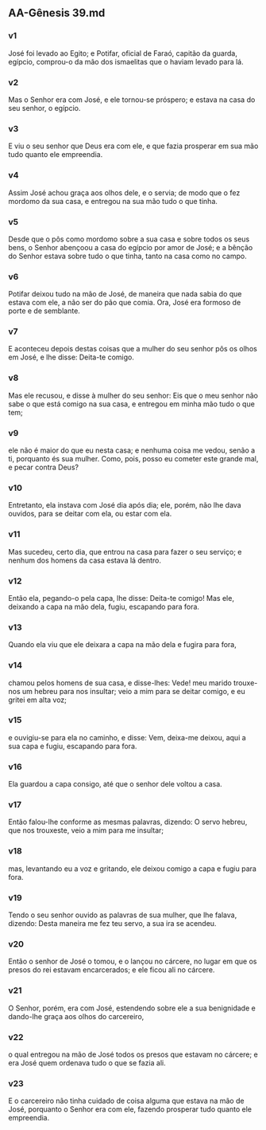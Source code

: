 ## AA-Gênesis 39.md
### v1
 José foi levado ao Egito; e Potifar, oficial de Faraó, capitão da guarda, egípcio, comprou-o da mão dos ismaelitas que o haviam levado para lá.
### v2
 Mas o Senhor era com José, e ele tornou-se próspero; e estava na casa do seu senhor, o egípcio.
### v3
 E viu o seu senhor que Deus era com ele, e que fazia prosperar em sua mão tudo quanto ele empreendia.
### v4
 Assim José achou graça aos olhos dele, e o servia; de modo que o fez mordomo da sua casa, e entregou na sua mão tudo o que tinha.
### v5
 Desde que o pôs como mordomo sobre a sua casa e sobre todos os seus bens, o Senhor abençoou a casa do egípcio por amor de José; e a bênção do Senhor estava sobre tudo o que tinha, tanto na casa como no campo.
### v6
 Potifar deixou tudo na mão de José, de maneira que nada sabia do que estava com ele, a não ser do pão que comia. Ora, José era formoso de porte e de semblante.
### v7
 E aconteceu depois destas coisas que a mulher do seu senhor pôs os olhos em José, e lhe disse: Deita-te comigo.
### v8
 Mas ele recusou, e disse à mulher do seu senhor: Eis que o meu senhor não sabe o que está comigo na sua casa, e entregou em minha mão tudo o que tem;
### v9
 ele não é maior do que eu nesta casa; e nenhuma coisa me vedou, senão a ti, porquanto és sua mulher. Como, pois, posso eu cometer este grande mal, e pecar contra Deus?
### v10
 Entretanto, ela instava com José dia após dia; ele, porém, não lhe dava ouvidos, para se deitar com ela, ou estar com ela.
### v11
 Mas sucedeu, certo dia, que entrou na casa para fazer o seu serviço; e nenhum dos homens da casa estava lá dentro.
### v12
 Então ela, pegando-o pela capa, lhe disse: Deita-te comigo! Mas ele, deixando a capa na mão dela, fugiu, escapando para fora.
### v13
 Quando ela viu que ele deixara a capa na mão dela e fugira para fora,
### v14
 chamou pelos homens de sua casa, e disse-lhes: Vede! meu marido trouxe-nos um hebreu para nos insultar; veio a mim para se deitar comigo, e eu gritei em alta voz;
### v15
 e ouvigiu-se para ela no caminho, e disse: Vem, deixa-me deixou, aqui a sua capa e fugiu, escapando para fora.
### v16
 Ela guardou a capa consigo, até que o senhor dele voltou a casa.
### v17
 Então falou-lhe conforme as mesmas palavras, dizendo: O servo hebreu, que nos trouxeste, veio a mim para me insultar;
### v18
 mas, levantando eu a voz e gritando, ele deixou comigo a capa e fugiu para fora.
### v19
 Tendo o seu senhor ouvido as palavras de sua mulher, que lhe falava, dizendo: Desta maneira me fez teu servo, a sua ira se acendeu.
### v20
 Então o senhor de José o tomou, e o lançou no cárcere, no lugar em que os presos do rei estavam encarcerados; e ele ficou ali no cárcere.
### v21
 O Senhor, porém, era com José, estendendo sobre ele a sua benignidade e dando-lhe graça aos olhos do carcereiro,
### v22
 o qual entregou na mão de José todos os presos que estavam no cárcere; e era José quem ordenava tudo o que se fazia ali.
### v23
 E o carcereiro não tinha cuidado de coisa alguma que estava na mão de José, porquanto o Senhor era com ele, fazendo prosperar tudo quanto ele empreendia.
